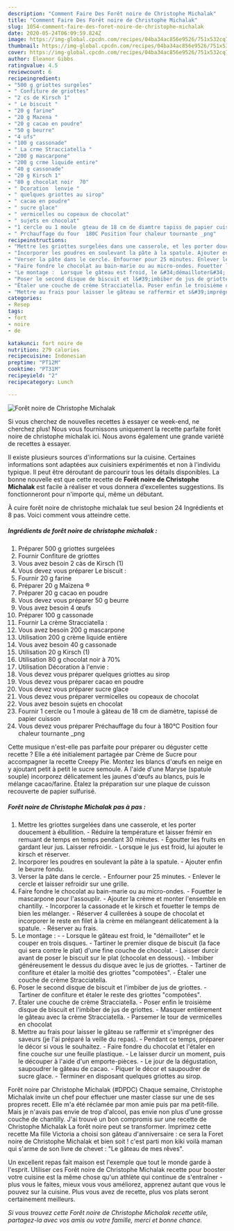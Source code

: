 ```yaml
---
description: "Comment Faire Des Forêt noire de Christophe Michalak"
title: "Comment Faire Des Forêt noire de Christophe Michalak"
slug: 1054-comment-faire-des-foret-noire-de-christophe-michalak
date: 2020-05-24T06:09:59.824Z
image: https://img-global.cpcdn.com/recipes/04ba34ac856e9526/751x532cq70/foret-noire-de-christophe-michalak-photo-principale-de-la-recette.jpg
thumbnail: https://img-global.cpcdn.com/recipes/04ba34ac856e9526/751x532cq70/foret-noire-de-christophe-michalak-photo-principale-de-la-recette.jpg
cover: https://img-global.cpcdn.com/recipes/04ba34ac856e9526/751x532cq70/foret-noire-de-christophe-michalak-photo-principale-de-la-recette.jpg
author: Eleanor Gibbs
ratingvalue: 4.5
reviewcount: 6
recipeingredient:
- "500 g griottes surgeles"
- " Confiture de griottes"
- "2 cs de Kirsch 1"
- " Le biscuit "
- "20 g farine"
- "20 g Mazena "
- "20 g cacao en poudre"
- "50 g beurre"
- "4 ufs"
- "100 g cassonade"
- " La crme Stracciatella "
- "200 g mascarpone"
- "200 g crme liquide entire"
- "40 g cassonade"
- "20 g Kirsch 1"
- "80 g chocolat noir  70"
- " Dcoration  lenvie "
- " quelques griottes au sirop"
- " cacao en poudre"
- " sucre glace"
- " vermicelles ou copeaux de chocolat"
- " sujets en chocolat"
- "1 cercle ou 1 moule  gteau de 18 cm de diamtre tapiss de papier cuisson"
- " Prchauffage du four  180C Position four chaleur tournante _png"
recipeinstructions:
- "Mettre les griottes surgelées dans une casserole, et les porter doucement à ébullition. Réduire la température et laisser frémir en remuant de temps en temps pendant 30 minutes. Égoutter les fruits en gardant leur jus. Laisser refroidir. Lorsque le jus est froid, lui ajouter le kirsch et réserver."
- "Incorporer les poudres en soulevant la pâte à la spatule. Ajouter enfin le beurre fondu."
- "Verser la pâte dans le cercle. Enfourner pour 25 minutes. Enlever le cercle et laisser refroidir sur une grille."
- "Faire fondre le chocolat au bain-marie ou au micro-ondes. Fouetter le mascarpone pour l&#39;assouplir. Ajouter la crème et monter l&#39;ensemble en chantilly. Incorporer la cassonade et le kirsch et fouetter le temps de bien les mélanger. Réserver 4 cuillerées à soupe de chocolat et incorporer le reste en filet à la crème en mélangeant délicatement à la spatule. Réserver au frais."
- "Le montage :  Lorsque le gâteau est froid, le &#34;démailloter&#34; et le couper en trois disques. Tartiner le premier disque de biscuit (la face qui sera contre le plat) d&#39;une fine couche de chocolat. Laisser durcir avant de poser le biscuit sur le plat (chocolat en dessous). Imbiber généreusement le dessus du disque avec le jus de griottes. Tartiner de confiture et étaler la moitié des griottes &#34;compotées&#34;. Étaler une couche de crème Stracciatella."
- "Poser le second disque de biscuit et l&#39;imbiber de jus de griottes. Tartiner de confiture et étaler le reste des griottes &#34;compotées&#34;."
- "Étaler une couche de crème Stracciatella. Poser enfin le troisième disque de biscuit et l&#39;imbiber de jus de griottes. Masquer entièrement le gâteau avec la crème Stracciatella. Parsemer le tour de vermicelles en chocolat"
- "Mettre au frais pour laisser le gâteau se raffermir et s&#39;imprégner des saveurs (je l&#39;ai préparé la veille du repas). Pendant ce temps, préparer le décor si vous le souhaitez. Faire fondre du chocolat et l&#39;étaler en fine couche sur une feuille plastique. Le laisser durcir un moment, puis le découper à l&#39;aide d&#39;un emporte-pièces. Le jour de la dégustation, saupoudrer le gâteau de cacao. Piquer le décor et saupoudrer de sucre glace. Terminer en disposant quelques griottes au sirop."
categories:
- Resep
tags:
- fort
- noire
- de

katakunci: fort noire de 
nutrition: 279 calories
recipecuisine: Indonesian
preptime: "PT12M"
cooktime: "PT31M"
recipeyield: "2"
recipecategory: Lunch

---
```



![Forêt noire de Christophe Michalak](https://img-global.cpcdn.com/recipes/04ba34ac856e9526/751x532cq70/foret-noire-de-christophe-michalak-photo-principale-de-la-recette.jpg)

Si vous cherchez de nouvelles recettes à essayer ce week-end, ne cherchez plus! Nous vous fournissons uniquement la recette parfaite forêt noire de christophe michalak ici. Nous avons également une grande variété de recettes à essayer.

Il existe plusieurs sources d'informations sur la cuisine. Certaines informations sont adaptées aux cuisiniers expérimentés et non à l'individu typique. Il peut être déroutant de parcourir tous les détails disponibles. La bonne nouvelle est que cette recette de <strong> Forêt noire de Christophe Michalak </strong> est facile à réaliser et vous donnera d’excellentes suggestions. Ils fonctionneront pour n'importe qui, même un débutant.

<!--inarticleads1-->

À cuire forêt noire de christophe michalak tue seul besion 24 Ingrédients et 8 pas. Voici comment vous atteindre cette.

##### Ingrédients de forêt noire de christophe michalak :

1. Préparer 500 g griottes surgelées
1. Fournir  Confiture de griottes
1. Vous avez besoin 2 càs de Kirsch (1)
1. Vous devez vous préparer  Le biscuit :
1. Fournir 20 g farine
1. Préparer 20 g Maïzena ®
1. Préparer 20 g cacao en poudre
1. Vous devez vous préparer 50 g beurre
1. Vous avez besoin 4 œufs
1. Préparer 100 g cassonade
1. Fournir  La crème Stracciatella :
1. Vous avez besoin 200 g mascarpone
1. Utilisation 200 g crème liquide entière
1. Vous avez besoin 40 g cassonade
1. Utilisation 20 g Kirsch (1)
1. Utilisation 80 g chocolat noir à 70%
1. Utilisation  Décoration à l&#39;envie :
1. Vous devez vous préparer  quelques griottes au sirop
1. Vous devez vous préparer  cacao en poudre
1. Vous devez vous préparer  sucre glace
1. Vous devez vous préparer  vermicelles ou copeaux de chocolat
1. Vous avez besoin  sujets en chocolat
1. Fournir 1 cercle ou 1 moule à gâteau de 18 cm de diamètre, tapissé de papier cuisson
1. Vous devez vous préparer  Préchauffage du four à 180°C Position four chaleur tournante _png


Cette musique n&#39;est-elle pas parfaite pour préparer ou déguster cette recette ? Elle a été initialement partagée par Crème de Sucre pour accompagner la recette Creepy Pie. Montez les blancs d&#39;œufs en neige en y ajoutant petit à petit le sucre semoule. A l&#39;aide d&#39;une Maryse (spatule souple) incorporez délicatement les jaunes d&#39;œufs au blancs, puis le mélange cacao/farine. Étalez la préparation sur une plaque de cuisson recouverte de papier sulfurisé. 

<!--inarticleads2-->

##### Forêt noire de Christophe Michalak pas à pas :

1. Mettre les griottes surgelées dans une casserole, et les porter doucement à ébullition. - Réduire la température et laisser frémir en remuant de temps en temps pendant 30 minutes. - Égoutter les fruits en gardant leur jus. Laisser refroidir. - Lorsque le jus est froid, lui ajouter le kirsch et réserver.
1. Incorporer les poudres en soulevant la pâte à la spatule. - Ajouter enfin le beurre fondu.
1. Verser la pâte dans le cercle. - Enfourner pour 25 minutes. - Enlever le cercle et laisser refroidir sur une grille.
1. Faire fondre le chocolat au bain-marie ou au micro-ondes. - Fouetter le mascarpone pour l&#39;assouplir. - Ajouter la crème et monter l&#39;ensemble en chantilly. - Incorporer la cassonade et le kirsch et fouetter le temps de bien les mélanger. - Réserver 4 cuillerées à soupe de chocolat et incorporer le reste en filet à la crème en mélangeant délicatement à la spatule. - Réserver au frais.
1. Le montage : -  - Lorsque le gâteau est froid, le &#34;démailloter&#34; et le couper en trois disques. - Tartiner le premier disque de biscuit (la face qui sera contre le plat) d&#39;une fine couche de chocolat. - Laisser durcir avant de poser le biscuit sur le plat (chocolat en dessous). - Imbiber généreusement le dessus du disque avec le jus de griottes. - Tartiner de confiture et étaler la moitié des griottes &#34;compotées&#34;. - Étaler une couche de crème Stracciatella.
1. Poser le second disque de biscuit et l&#39;imbiber de jus de griottes. - Tartiner de confiture et étaler le reste des griottes &#34;compotées&#34;.
1. Étaler une couche de crème Stracciatella. - Poser enfin le troisième disque de biscuit et l&#39;imbiber de jus de griottes. - Masquer entièrement le gâteau avec la crème Stracciatella. - Parsemer le tour de vermicelles en chocolat
1. Mettre au frais pour laisser le gâteau se raffermir et s&#39;imprégner des saveurs (je l&#39;ai préparé la veille du repas). - Pendant ce temps, préparer le décor si vous le souhaitez. - Faire fondre du chocolat et l&#39;étaler en fine couche sur une feuille plastique. - Le laisser durcir un moment, puis le découper à l&#39;aide d&#39;un emporte-pièces. - Le jour de la dégustation, saupoudrer le gâteau de cacao. - Piquer le décor et saupoudrer de sucre glace. - Terminer en disposant quelques griottes au sirop.


Forêt noire par Christophe Michalak (#DPDC) Chaque semaine, Christophe Michalak invite un chef pour effectuer une master classe sur une de ses propres recett. Elle m&#39;a été réclamée par mon amie puis par ma petit-fille. Mais je n&#39;avais pas envie de trop d&#39;alcool, pas envie non plus d&#39;une grosse couche de chantilly. J&#39;ai trouvé un bon compromis sur une recette de Christophe Michalak La forêt noire peut se transformer. Imprimez cette recette Ma fille Victoria a choisi son gâteau d&#39;anniversaire : ce sera la Foret noire de Christophe Michalak et bien soit ! c&#39;est parti mon kiki voilà maman qui s&#39;arme de son livre de chevet : &#34;Le gâteau de mes rêves&#34;. 

<!--inarticleads1-->

<p>
Un excellent repas fait maison est l'exemple que tout le monde garde à l'esprit. Utiliser ces Forêt noire de Christophe Michalak recette pour booster votre cuisine est la même chose qu'un athlète qui continue de s'entraîner - plus vous le faites, mieux vous vous améliorez, apprenez autant que vous le pouvez sur la cuisine. Plus vous avez de recette, plus vos plats seront certainement meilleurs.
</p>

<p>
<i>Si vous trouvez cette Forêt noire de Christophe Michalak recette utile, partagez-la avec vos amis ou votre famille, merci et bonne chance.</i>
</p>
